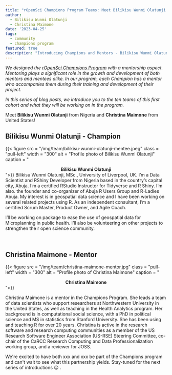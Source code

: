 ```yaml
---
title: "rOpenSci Champions Program Teams: Meet Bilikisu Wunmi Olatunji and Christina Maimone"
author:
  - Bilikisu Wunmi Olatunji
  - Christina Maimone
date: '2023-04-25'
tags:
  - community
  - champions program
featured: true
description: "Introducing Champions and Mentors - Bilikisu Wunmi Olatunji and Christina Maimone"
---
```


*We designed the [rOpenSci Champions Program](/champions/) with a mentorship aspect. Mentoring plays a significant role in the growth and development of both mentors and mentees alike. In our program, each Champion has a mentor who accompanies them during their training and development of their project.*

*In this series of blog posts, we introduce you to the ten teams of this first cohort and what they will be working on in the program.*

Meet **Bilikisu Wunmi Olatunji** from Nigeria and **Christina Maimone** from United States!


## Bilikisu Wunmi Olatunji - Champion

{{< figure src = "/img/team/bilikisu-wunmi-olatunji-mentee.jpeg" class = "pull-left" width = "300" alt = "Profile photo of Bilikisu Wunmi Olatunji" caption = "<center><strong>Bilikisu Wunmi Olatunji</strong></center>">}}
Bilikisu Wunmi Olatunji, MSc., University of Liverpool, UK. I’m a Data Scientist and RShiny Developer from Nigeria based in the country’s capital city, Abuja. I’m a certified RStudio Instructor for Tidyverse and R Shiny. I’m also. the founder and co-organizer of Abuja R Users Group and R-Ladies Abuja.  My interest is in geospatial data science and I have been working on several related projects using R. As an independent consultant, I’m a certified Scrum Master, Product Owner, and Agile Coach.

I’ll be working on package to ease the use of geospatial data for Microplanning in public health. I’ll also be volunteering on other projects to strengthen the r open science community.

</br>

## Christina Maimone - Mentor

{{< figure src = "/img/team/christina-maimone-mentor.jpg" class = "pull-left" width = "300" alt = "Profile photo of Christina Maimone" caption = "<center><strong>Christina Maimone</strong></center>">}}

Christina Maimone is a mentor in the Champions Program.  She leads a team of data scientists who support researchers at Northwestern University in the United States, as well as teaching in the Health Analytics program.  Her background is in computational social science, with a PhD in political science and MS in statistics from Stanford University.  She has been using and teaching R for over 20 years.  Christina is active in the research software and research computing communities as a member of the US Research Software Engineer Association (US-RSE) Steering Committee, co-chair of the CaRCC Research Computing and Data Professionalization working group, and a reviewer for JOSS.

We're excited to have both xxx and xxx be part of the Champions program and can't wait to see what this partnership yields. Stay-tuned for the next series of introductions 😉 .
